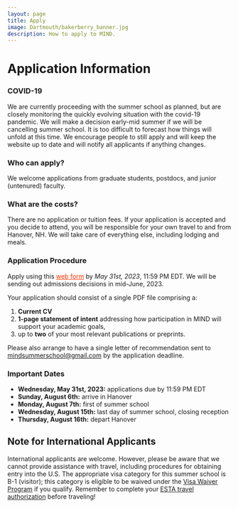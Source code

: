 ```yaml
---
layout: page
title: Apply
image: Dartmouth/bakerberry_banner.jpg
description: How to apply to MIND.
---
```


# Application Information

### COVID-19
We are currently proceeding with the summer school as planned, but are closely monitoring the quickly evolving situation with the covid-19 pandemic. We will make a decision early-mid summer if we will be cancelling summer school. It is too difficult to forecast how things will unfold at this time. We encourage people to still apply and will keep the website up to date and will notify all applicants if anything changes.

### Who can apply?
We welcome applications from graduate students, postdocs, and junior (untenured) faculty.

### What are the costs?
There are no application or tuition fees. If your application is accepted and you decide to attend, you will be responsible for your own travel to and from Hanover, NH. We will take care of everything else, including lodging and meals.

### Application Procedure
Apply using this <a href="https://forms.gle/yq8b6wcjavFGVSov9" style="color:#ff3300">web form</a> by *May 31st, 2023*, 11:59 PM EDT. We will be sending out admissions decisions in mid-June, 2023.

Your application should consist of a single PDF file comprising a:

1. **Current CV**
2. **1-page statement of intent** addressing how participation in MIND will support your academic goals,
3. up to **two** of your most relevant publications or preprints.

Please also arrange to have a single letter of recommendation sent to [mindsummerschool@gmail.com](mailto:mindsummerschool@gmail.com) by the application deadline.

### Important Dates

* **Wednesday, May 31st, 2023:** applications due by 11:59 PM EDT
* **Sunday, August 6th:** arrive in Hanover
* **Monday, August 7th:**  first of summer school
* **Wednesday, August 15th:**  last day of summer school, closing reception
* **Thursday, August 16th:** depart Hanover


## Note for International Applicants
International applicants are welcome. However, please be aware that we cannot provide assistance with travel, including procedures for obtaining entry into the U.S. The appropriate visa category for this summer school is B-1 (visitor); this category is eligible to be waived under the [Visa Waiver Program](https://travel.state.gov/content/visas/en/visit/visa-waiver-program.html) if you qualify. Remember to complete your [ESTA travel authorization](https://esta.cbp.dhs.gov/esta/) before traveling!

